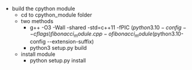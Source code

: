 

- build the cpython module
    - cd to cpython_module folder
    - two methods
        - g++ -O3 -Wall -shared -std=c++11 -fPIC $(python3.10-config --cflags) fibonacci_module.cpp -o fibonacci_module$(python3.10-config --extension-suffix)
        - python3 setup.py build
    - install module
        - python setup.py install